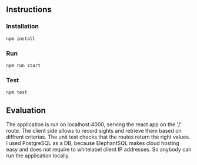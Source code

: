## Instructions

### Installation
```
npm install
```

### Run
```
npm run start
```

### Test
```
npm test
```


## Evaluation

The application is run on localhost:4000, serving the react app on the '/' route. The client side allows to record sights and retrieve them based on diffrent criterias. The unit test checks that the routes return the right values. I used PostgreSQL as a DB, because ElephantSQL makes cloud hosting easy and does not require to whitelabel client IP addresses. So anybody can run the application locally.